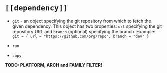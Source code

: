 # `[[dependency]]`


- `git` - an object specifying the git repository from which to fetch the given dependency. This object has two properties: `url` specifying the git repository URL and `branch` (optional) specifying the branch. Example: `git = { url = "https://github.com/org/repo", branch = "dev" }` 

- `run`

- `copy`


**TODO: PLATFORM, ARCH and FAMILY FILTER!**